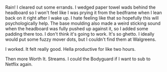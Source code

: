 Rain! I cleared out some errands. I wedged paper towel wads behind the headboard so I won't feel like I was prying it from the bedframe when I lean back on it right after I wake up. I hate feeling like that so hopefully this will psychologically help. The base moulding also made a weird sticking sound when the headboard was fully pushed up against it, so I added some padding there too. I don't think it's going to work. It's so ghetto. I ideally would put some fuzzy mover dots, but I couldn't find them at Walgreens.

I worked. It felt really good. Hella productive for like two hours.

Then more Worth It. Streams. I could the Bodyguard if I want to sub to Netflix again.
